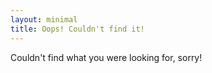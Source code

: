 ```yaml
---
layout: minimal
title: Oops! Couldn't find it!
---
```


Couldn't find what you were looking for, sorry!